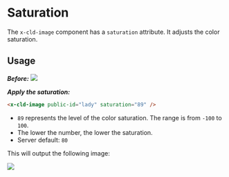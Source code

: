 # Saturation

The `x-cld-image` component has a `saturation` attribute. It adjusts the color saturation.

## Usage

<em><strong>Before:</strong></em>
<img src="https://res.cloudinary.com/unicodeveloper/image/upload/lady">


<em><strong>Apply the saturation:</strong></em>
```html
<x-cld-image public-id="lady" saturation="89" />
```

- `89` represents the level of the color saturation. The range is from `-100` to `100`.
- The lower the number, the lower the saturation.
- Server default: `80`

This will output the following image:

<img src="https://res.cloudinary.com/unicodeveloper/image/upload/e_saturation:89/lady?_a=AACnOBs">